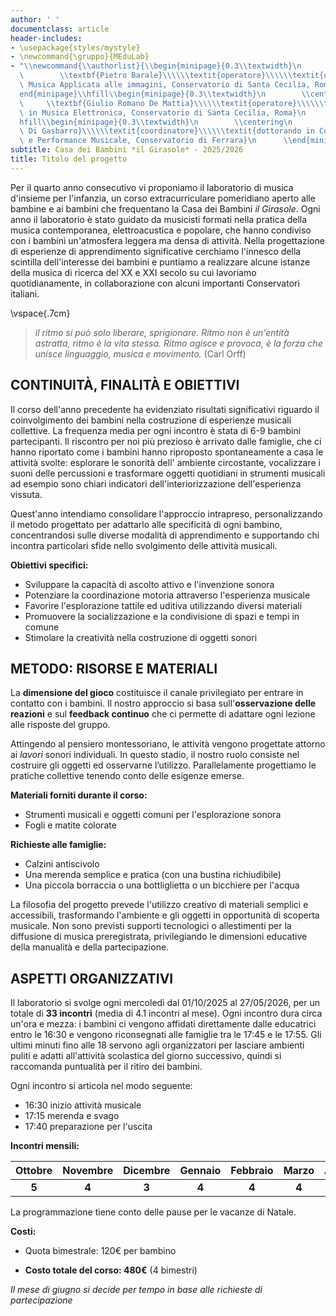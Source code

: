 ```yaml
---
author: ' '
documentclass: article
header-includes:
- \usepackage{styles/mystyle}
- \newcommand{\gruppo}{MEduLab}
- "\\newcommand{\\authorlist}{\\begin{minipage}{0.3\\textwidth}\n        \\centering\n\
  \        \\textbf{Pietro Barale}\\\\\\textit{operatore}\\\\\\textit{diplomato in\
  \ Musica Applicata alle immagini, Conservatorio di Santa Cecilia, Roma}\n      \\\
  end{minipage}\\hfill\\begin{minipage}{0.3\\textwidth}\n        \\centering\n   \
  \     \\textbf{Giulio Romano De Mattia}\\\\\\textit{operatore}\\\\\\textit{ diplomato\
  \ in Musica Elettronica, Conservatorio di Santa Cecilia, Roma}\n      \\end{minipage}\\\
  hfill\\begin{minipage}{0.3\\textwidth}\n        \\centering\n        \\textbf{Marco\
  \ Di Gasbarro}\\\\\\textit{coordinatore}\\\\\\textit{dottorando in Composizione\
  \ e Performance Musicale, Conservatorio di Ferrara}\n      \\end{minipage}}"
subtitle: Casa dei Bambini *il Girasole* - 2025/2026
title: Titolo del progetto
---
```


Per il quarto anno consecutivo vi proponiamo il laboratorio di musica d'insieme per l'infanzia, un corso extracurriculare pomeridiano aperto alle bambine e ai bambini che frequentano la Casa dei Bambini *il Girasole*. Ogni anno il laboratorio è stato guidato da musicisti formati nella pratica della musica contemporanea, elettroacustica e popolare, che hanno condiviso con i bambini un'atmosfera leggera ma densa di attività.
Nella progettazione di esperienze di apprendimento significative cerchiamo l'innesco della scintilla dell'interesse dei bambini e puntiamo a realizzare alcune istanze della musica di ricerca del XX e XXI secolo su cui lavoriamo quotidianamente, in collaborazione con alcuni importanti Conservatori italiani.

\vspace{.7cm}

>*il ritmo si può solo liberare, sprigionare. Ritmo non è un'entità astratta, ritmo è la vita stessa. Ritmo agisce e provoca, è la forza che unisce linguaggio, musica e movimento.* (Carl Orff)


<!-- **Maestri:** 

- **Pietro Barale** - diplomato in Musica Applicata alle immagini, Conservatorio di Santa Cecilia, Roma

- **Giulio Romano De Mattia** -  diplomato in Musica Elettronica, Conservatorio di Santa Cecilia, Roma

- **Marco Di Gasbarro** - dottorando in Composizione e Performance Musicale, Conservatorio di Ferrara


-->


## CONTINUITÀ, FINALITÀ E OBIETTIVI

Il corso dell'anno precedente ha evidenziato risultati significativi riguardo il coinvolgimento dei bambini nella costruzione di esperienze musicali collettive. La frequenza media per ogni incontro è stata di 6-9 bambini partecipanti. Il riscontro per noi più prezioso è arrivato dalle famiglie, che ci hanno riportato come i bambini hanno riproposto spontaneamente a casa le attività svolte: esplorare le sonorità dell' ambiente circostante, vocalizzare i suoni delle percussioni e trasformare oggetti quotidiani in strumenti musicali ad esempio sono chiari indicatori dell'interiorizzazione dell'esperienza vissuta.

Quest'anno intendiamo consolidare l'approccio intrapreso, personalizzando il metodo progettato per adattarlo alle specificità di ogni bambino, concentrandosi sulle diverse modalità di apprendimento e supportando chi incontra particolari sfide nello svolgimento delle attività musicali.     

<!--- meglio dirlo a voce durante la riunione
Il progetto si fonda sul principio che l'apprendimento musicale nell'infanzia non produce necessariamente un risultato tangibile nel "saggio di fine anno", ma manifesta il suo valore nel **processo educativo** vissuto, che si concretizza nella coltivazione della capacità di ognuno di **inventare e ri-costruire mondi sonori** attraverso il gioco e la relazione con i maestri e i compagni.
-->

**Obiettivi specifici:**
  - Sviluppare la capacità di ascolto attivo e l'invenzione sonora  
  - Potenziare la coordinazione motoria attraverso l'esperienza musicale  
  - Favorire l'esplorazione tattile ed uditiva utilizzando diversi materiali  
  - Promuovere la socializzazione e la condivisione di spazi e tempi in comune  
  - Stimolare la creatività nella costruzione di oggetti sonori  


## METODO: RISORSE E MATERIALI

La **dimensione del gioco** costituisce il canale privilegiato per entrare in contatto con i bambini. Il nostro approccio si basa sull'**osservazione delle reazioni** e sul **feedback continuo** che ci permette di adattare ogni lezione alle risposte del gruppo.

Attingendo al pensiero montessoriano, le attività vengono progettate attorno ai *lavori* sonori individuali. In questo stadio, il nostro ruolo consiste nel costruire gli oggetti ed osservarne l’utilizzo.
Parallelamente progettiamo le pratiche collettive tenendo conto delle esigenze emerse.

**Materiali forniti durante il corso:**  
- Strumenti musicali e oggetti comuni per l'esplorazione sonora  
- Fogli e matite colorate  

**Richieste alle famiglie:**  
- Calzini antiscivolo  
- Una merenda semplice e pratica (con una bustina richiudibile)  
- Una piccola borraccia o una bottliglietta o un bicchiere per l'acqua  

La filosofia del progetto prevede l'utilizzo creativo di materiali semplici e accessibili, trasformando l'ambiente e gli oggetti in opportunità di scoperta musicale. Non sono previsti supporti tecnologici o allestimenti per la diffusione di musica preregistrata, privilegiando le dimensioni educative della manualità e della partecipazione.





## ASPETTI ORGANIZZATIVI

Il laboratorio si svolge ogni mercoledì dal 01/10/2025 al 27/05/2026, per un totale di **33 incontri** (media di 4.1 incontri al mese).
Ogni incontro dura circa un'ora e mezza: i bambini ci vengono affidati direttamente dalle educatrici entro le 16:30 e vengono riconsegnati alle famiglie tra le 17:45 e le 17:55. Gli ultimi minuti fino alle 18 servono agli organizzatori per lasciare ambienti puliti e adatti all'attività scolastica del giorno successivo, quindi si raccomanda puntualità per il ritiro dei bambini.

Ogni incontro si articola nel modo seguente:  
- 16:30 inizio attività musicale   
- 17:15 merenda e svago   
- 17:40 preparazione per l'uscita   

**Incontri mensili:**

| Ottobre | Novembre | Dicembre | Gennaio | Febbraio | Marzo | Aprile | Maggio |
| :---: | :---: | :---: | :---: | :---: | :---: | :---: | :---: |
| **5** | **4** | **3** | **4** | **4** | **4** | **5** | **4** |

La programmazione tiene conto delle pause per le vacanze di Natale.

**Costi:**

- Quota bimestrale: 120€ per bambino    
<!-- - Pagamento: all'inizio di ogni bimestre   -->
- **Costo totale del corso: 480€** (4 bimestri)    

<!---
**Calendario pagamenti:**
| Periodo | Importo | Scadenza |
| :--- | ---: | :---: |
| Ottobre-novembre | 120€ | inizio ottobre |
| Dicembre-gennaio | 120€ | inizio dicembre |
| Febbraio-marzo | 120€ | inizio febbraio |
| Aprile-maggio | 120€ | inizio aprile |

-->
*Il mese di giugno si decide per tempo in base alle richieste di partecipazione*





